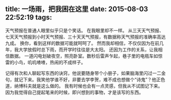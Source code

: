 title: 一场雨，把我困在这里
date: 2015-08-03 22:52:19
tags:
---
天气预报在普通人眼里似乎只是个笑话。
在我眼里却不一样。
从三天天气预报、七天天气预报到小时天气预报、三十天天气预报，有数据称天气预报的准确率高达九成。
换你，看到这样的数据可能就呵呵了。
然而我却相信，不仅仅因为在前几年，我大学放假时总下雨，而开学时往往是大太阳。
还因为工作的关系，让我相信数据。
一道闪电划破夜空，照亮卧室。数秒后雷声乍起，巷子里的电瓶车如惊雷的小鸟，叽叽喳喳，热闹的不成样子。


记得有次和人聊起写东西的诀窍，他说要随身带个小册子，如果脑海里闪过一二金句，就记下来。我笑他学谁不好，非要去学李贺，难不成也想做个“诗鬼”？他正色道，纳博科夫就是这么做的。
我有时候也会有一点灵感，但我从不试图记下来。因为我觉得自己提起笔来的时候，即兴想到的事物，才是该写的东西。
